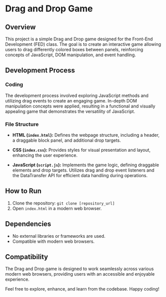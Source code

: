 # Drag and Drop Game

## Overview

This project is a simple Drag and Drop game designed for the Front-End Development (FED) class. The goal is to create an interactive game allowing users to drag differently colored boxes between panels, reinforcing concepts of JavaScript, DOM manipulation, and event handling.

## Development Process

### Coding

The development process involved exploring JavaScript methods and utilizing drag events to create an engaging game. In-depth DOM manipulation concepts were applied, resulting in a functional and visually appealing game that demonstrates the versatility of JavaScript.

### File Structure

- **HTML (`index.html`):** Defines the webpage structure, including a header, a draggable block panel, and additional drop targets.
  
- **CSS (`index.css`):** Provides styles for visual presentation and layout, enhancing the user experience.

- **JavaScript (`script.js`):** Implements the game logic, defining draggable elements and drop targets. Utilizes drag and drop event listeners and the DataTransfer API for efficient data handling during operations.

## How to Run

1. Clone the repository: `git clone [repository_url]`
2. Open `index.html` in a modern web browser.

## Dependencies

- No external libraries or frameworks are used.
- Compatible with modern web browsers.

## Compatibility

The Drag and Drop game is designed to work seamlessly across various modern web browsers, providing users with an accessible and enjoyable experience.

Feel free to explore, enhance, and learn from the codebase. Happy coding!
